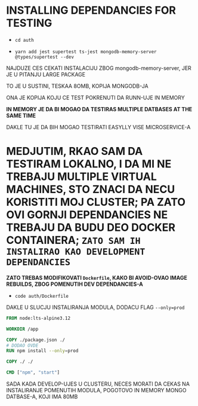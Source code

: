 # INSTALLING DEPENDANCIES FOR TESTING

- `cd auth`

- `yarn add jest supertest ts-jest mongodb-memory-server @types/supertest --dev`


NAJDUZE CES CEKATI INSTALACIJU ZBOG mongodb-memory-server, JER JE U PITANJU LARGE PACKAGE

TO JE U SUSTINI, TESKAA 8OMB, KOPIJA MONGODB-JA

ONA JE KOPIJA KOJU CE TEST POKRENUTI DA RUNN-UJE IN MEMORY

**IN MEMORY JE DA BI MOGAO DA TESTIRAS MULTIPLE DATBASES AT THE SAME TIME**

DAKLE TU JE DA BIH MOGAO TESTIRATI EASYLLY VISE MICROSERVICE-A

# MEDJUTIM, RKAO SAM DA TESTIRAM LOKALNO, I DA MI NE TREBAJU MULTIPLE VIRTUAL MACHINES, STO ZNACI DA NECU KORISTITI MOJ CLUSTER; PA ZATO OVI GORNJI DEPENDANCIES NE TREBAJU DA BUDU DEO DOCKER CONTAINERA; `ZATO SAM IH INSTALIRAO KAO DEVELOPMENT DEPENDANCIES`

**ZATO TREBAS MODIFIKOVATI `Dockerfile`, KAKO BI AVOID-OVAO IMAGE REBUILDS, ZBOG POMENUTIH DEV DEPENDANCIES-A**

- `code auth/Dockerfile`

DAKLE U SLUCJU INSTALIRANJA MODULA, DODACU FLAG `--only=prod`

```dockerfile
FROM node:lts-alpine3.12

WORKDIR /app

COPY ./package.json ./
# DODAO OVDE
RUN npm install --only=prod

COPY ./ ./

CMD ["npm", "start"]

```

SADA KADA DEVELOP-UJES U CLUSTERU, NECES MORATI DA CEKAS NA INSTALIRANJE POMENUTIH MODULA, POGOTOVO IN MEMORY MONGO DATBASE-A, KOJI IMA 80MB
